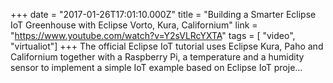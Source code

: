 +++
date = "2017-01-26T17:01:10.000Z"
title = "Building a Smarter Eclipse IoT Greenhouse with Eclipse Vorto, Kura, Californium"
link = "https://www.youtube.com/watch?v=Y2sVLRcYXTA"
tags = [ "video", "virtualiot"]
+++
The official Eclipse IoT tutorial uses Eclipse Kura, Paho and Californium together with a Raspberry Pi, a temperature and a humidity sensor to implement a simple IoT example based on Eclipse IoT proje…